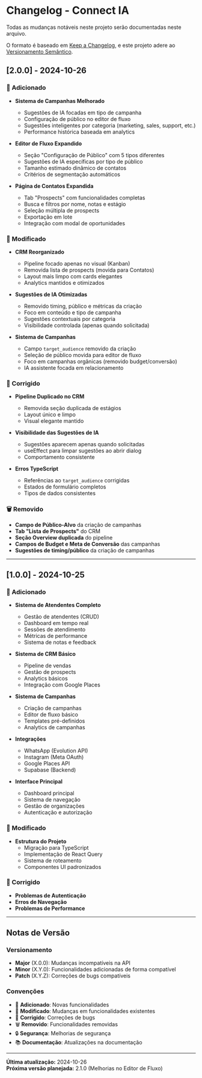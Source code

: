 # Changelog - Connect IA

Todas as mudanças notáveis neste projeto serão documentadas neste arquivo.

O formato é baseado em [Keep a Changelog](https://keepachangelog.com/pt-BR/1.0.0/),
e este projeto adere ao [Versionamento Semântico](https://semver.org/lang/pt-BR/).

## [2.0.0] - 2024-10-26

### 🎯 Adicionado
- **Sistema de Campanhas Melhorado**
  - Sugestões de IA focadas em tipo de campanha
  - Configuração de público no editor de fluxo
  - Sugestões inteligentes por categoria (marketing, sales, support, etc.)
  - Performance histórica baseada em analytics

- **Editor de Fluxo Expandido**
  - Seção "Configuração de Público" com 5 tipos diferentes
  - Sugestões de IA específicas por tipo de público
  - Tamanho estimado dinâmico de contatos
  - Critérios de segmentação automáticos

- **Página de Contatos Expandida**
  - Tab "Prospects" com funcionalidades completas
  - Busca e filtros por nome, notas e estágio
  - Seleção múltipla de prospects
  - Exportação em lote
  - Integração com modal de oportunidades

### 🔄 Modificado
- **CRM Reorganizado**
  - Pipeline focado apenas no visual (Kanban)
  - Removida lista de prospects (movida para Contatos)
  - Layout mais limpo com cards elegantes
  - Analytics mantidos e otimizados

- **Sugestões de IA Otimizadas**
  - Removido timing, público e métricas da criação
  - Foco em conteúdo e tipo de campanha
  - Sugestões contextuais por categoria
  - Visibilidade controlada (apenas quando solicitada)

- **Sistema de Campanhas**
  - Campo `target_audience` removido da criação
  - Seleção de público movida para editor de fluxo
  - Foco em campanhas orgânicas (removido budget/conversão)
  - IA assistente focada em relacionamento

### 🐛 Corrigido
- **Pipeline Duplicado no CRM**
  - Removida seção duplicada de estágios
  - Layout único e limpo
  - Visual elegante mantido

- **Visibilidade das Sugestões de IA**
  - Sugestões aparecem apenas quando solicitadas
  - useEffect para limpar sugestões ao abrir dialog
  - Comportamento consistente

- **Erros TypeScript**
  - Referências ao `target_audience` corrigidas
  - Estados de formulário completos
  - Tipos de dados consistentes

### 🗑️ Removido
- **Campo de Público-Alvo** da criação de campanhas
- **Tab "Lista de Prospects"** do CRM
- **Seção Overview duplicada** do pipeline
- **Campos de Budget e Meta de Conversão** das campanhas
- **Sugestões de timing/público** da criação de campanhas

---

## [1.0.0] - 2024-10-25

### 🎯 Adicionado
- **Sistema de Atendentes Completo**
  - Gestão de atendentes (CRUD)
  - Dashboard em tempo real
  - Sessões de atendimento
  - Métricas de performance
  - Sistema de notas e feedback

- **Sistema de CRM Básico**
  - Pipeline de vendas
  - Gestão de prospects
  - Analytics básicos
  - Integração com Google Places

- **Sistema de Campanhas**
  - Criação de campanhas
  - Editor de fluxo básico
  - Templates pré-definidos
  - Analytics de campanhas

- **Integrações**
  - WhatsApp (Evolution API)
  - Instagram (Meta OAuth)
  - Google Places API
  - Supabase (Backend)

- **Interface Principal**
  - Dashboard principal
  - Sistema de navegação
  - Gestão de organizações
  - Autenticação e autorização

### 🔄 Modificado
- **Estrutura do Projeto**
  - Migração para TypeScript
  - Implementação de React Query
  - Sistema de roteamento
  - Componentes UI padronizados

### 🐛 Corrigido
- **Problemas de Autenticação**
- **Erros de Navegação**
- **Problemas de Performance**

---

## Notas de Versão

### Versionamento
- **Major** (X.0.0): Mudanças incompatíveis na API
- **Minor** (X.Y.0): Funcionalidades adicionadas de forma compatível
- **Patch** (X.Y.Z): Correções de bugs compatíveis

### Convenções
- 🎯 **Adicionado**: Novas funcionalidades
- 🔄 **Modificado**: Mudanças em funcionalidades existentes
- 🐛 **Corrigido**: Correções de bugs
- 🗑️ **Removido**: Funcionalidades removidas
- 🔒 **Segurança**: Melhorias de segurança
- 📚 **Documentação**: Atualizações na documentação

---

**Última atualização:** 2024-10-26  
**Próxima versão planejada:** 2.1.0 (Melhorias no Editor de Fluxo)



